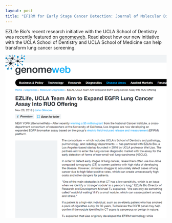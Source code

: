 ```yaml
---
layout: post
title: "EFIRM for Early Stage Cancer Detection: Journal of Molecular Diagnostics Publication"
---
```


EZLife Bio's recent research initiative with the UCLA School of Dentistry was recently featured on [genomeweb](https://www.genomeweb.com/cancer/ezlife-ucla-team-aim-expand-egfr-lung-cancer-assay-ruo-offering). Read about how our new initiative with the UCLA School of Dentistry and UCLA School of Medicine can help transform lung cancer screening.

![Genomeweb Article](/img/news/genomeweb.png)

